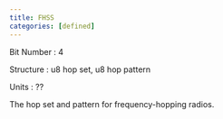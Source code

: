 ```yaml
---
title: FHSS
categories: [defined]
---
```

Bit Number
: 4

Structure
: u8 hop set, u8 hop pattern

Units
: ??

The hop set and pattern for frequency-hopping radios.
